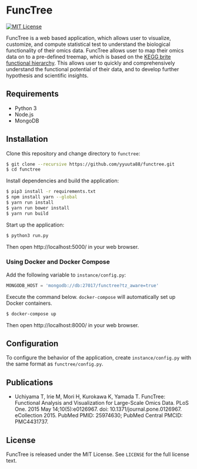 # FuncTree
[![MIT License](https://img.shields.io/npm/l/functree-cli.svg)](LICENSE)

FuncTree is a web based application, which allows user to visualize, customize, and compute statistical test to understand the biological functionality of their omics data. FuncTree allows user to map their omics data on to a pre-defined treemap, which is based on the [KEGG brite functional hierarchy](http://www.genome.jp/kegg-bin/get_htext?br08902.keg). This allows user to quickly and comprehensively understand the functional potential of their data, and to develop further hypothesis and scientific insights.

## Requirements
- Python 3
- Node.js
- MongoDB

## Installation
Clone this repository and change directory to `functree`:
```bash
$ git clone --recursive https://github.com/yyuuta88/functree.git
$ cd functree
```
Install dependencies and build the application:
```bash
$ pip3 install -r requirements.txt
$ npm install yarn --global
$ yarn run install
$ yarn run bower install
$ yarn run build
```
Start up the application:
```bash
$ python3 run.py
```
Then open http://localhost:5000/ in your web browser.

### Using Docker and Docker Compose
Add the following variable to `instance/config.py`:
```python
MONGODB_HOST = 'mongodb://db:27017/functree?tz_aware=true'
```
Execute the command below. `docker-compose` will automatically set up Docker containers.
```bash
$ docker-compose up
```
Then open http://localhost:8000/ in your web browser.

## Configuration
To configure the behavior of the application, create `instance/config.py` with the same format as `functree/config.py`.

## Publications
- Uchiyama T, Irie M, Mori H, Kurokawa K, Yamada T. FuncTree: Functional Analysis and Visualization for Large-Scale Omics Data. PLoS One. 2015 May 14;10(5):e0126967. doi: 10.1371/journal.pone.0126967. eCollection 2015. PubMed PMID: 25974630; PubMed Central PMCID: PMC4431737.

## License
FuncTree is released under the MIT License. See `LICENSE` for the full license text.
